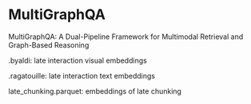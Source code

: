 # MultiGraphQA
MultiGraphQA: A Dual-Pipeline Framework for Multimodal Retrieval and Graph-Based Reasoning

.byaldi: late interaction visual embeddings

.ragatouille: late interaction text embeddings 

late_chunking.parquet: embeddings of late chunking